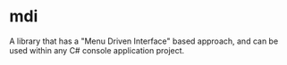 # mdi
A library that has a "Menu Driven Interface" based approach, and can be used within any C# console application project.
